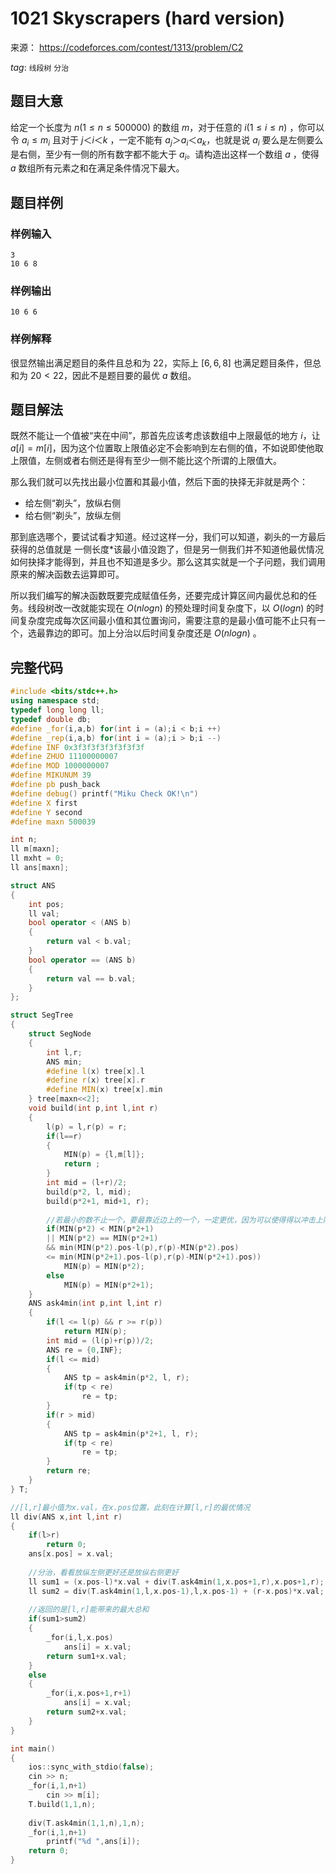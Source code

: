 # 1021  Skyscrapers (hard version) 

来源： https://codeforces.com/contest/1313/problem/C2

$tag:$ `线段树` `分治` 

## 题目大意

给定一个长度为 $n(1≤n≤500000)$ 的数组 $m$，对于任意的 $i(1≤i≤n)$ ，你可以令 $a_i≤m_i$ 且对于 $j＜i＜k$ ，一定不能有 $a_j＞a_i＜a_k$，也就是说 $a_i$ 要么是左侧要么是右侧，至少有一侧的所有数字都不能大于 $a_i$。请构造出这样一个数组 $a$ ，使得 $a$ 数组所有元素之和在满足条件情况下最大。



## 题目样例  

### 样例输入

```
3
10 6 8
```

### 样例输出

```
10 6 6 
```

### 样例解释

很显然输出满足题目的条件且总和为 $22$，实际上 $[6,6,8]$ 也满足题目条件，但总和为 $20<22$，因此不是题目要的最优 $a$ 数组。



## 题目解法

既然不能让一个值被“夹在中间”，那首先应该考虑该数组中上限最低的地方 $i$，让 $a[i]=m[i]$，因为这个位置取上限值必定不会影响到左右侧的值，不如说即使他取上限值，左侧或者右侧还是得有至少一侧不能比这个所谓的上限值大。

那么我们就可以先找出最小位置和其最小值，然后下面的抉择无非就是两个：

- 给左侧“剃头”，放纵右侧
- 给右侧“剃头”，放纵左侧

那到底选哪个，要试试看才知道。经过这样一分，我们可以知道，剃头的一方最后获得的总值就是 一侧长度*该最小值没跑了，但是另一侧我们并不知道他最优情况如何抉择才能得到，并且也不知道是多少。那么这其实就是一个子问题，我们调用原来的解决函数去运算即可。

所以我们编写的解决函数既要完成赋值任务，还要完成计算区间内最优总和的任务。线段树改一改就能实现在 $O(nlogn)$ 的预处理时间复杂度下，以 $O(logn)$ 的时间复杂度完成每次区间最小值和其位置询问，需要注意的是最小值可能不止只有一个，选最靠边的即可。加上分治以后时间复杂度还是 $O(nlogn)$ 。

## 完整代码

```c++
#include <bits/stdc++.h>
using namespace std;
typedef long long ll;
typedef double db;
#define _for(i,a,b) for(int i = (a);i < b;i ++)
#define _rep(i,a,b) for(int i = (a);i > b;i --)
#define INF 0x3f3f3f3f3f3f3f3f
#define ZHUO 11100000007
#define MOD 1000000007
#define MIKUNUM 39
#define pb push_back
#define debug() printf("Miku Check OK!\n")
#define X first
#define Y second
#define maxn 500039

int n;
ll m[maxn];
ll mxht = 0;
ll ans[maxn];

struct ANS
{
	int pos;
	ll val;
	bool operator < (ANS b)
	{
		return val < b.val;
	}
	bool operator == (ANS b)
	{
		return val == b.val;
	}
};

struct SegTree
{
	struct SegNode
	{
		int l,r;
		ANS min;
		#define l(x) tree[x].l
		#define r(x) tree[x].r
		#define MIN(x) tree[x].min
	} tree[maxn<<2];
	void build(int p,int l,int r)
	{
		l(p) = l,r(p) = r;
		if(l==r)
		{
			MIN(p) = {l,m[l]};
			return ;
		}
		int mid = (l+r)/2;
		build(p*2, l, mid);
		build(p*2+1, mid+1, r);
		
        //若最小的数不止一个，要最靠近边上的一个，一定更优，因为可以使得得以冲击上限的数字更多
        if(MIN(p*2) < MIN(p*2+1)
		|| MIN(p*2) == MIN(p*2+1)
		&& min(MIN(p*2).pos-l(p),r(p)-MIN(p*2).pos)
		<= min(MIN(p*2+1).pos-l(p),r(p)-MIN(p*2+1).pos))
			MIN(p) = MIN(p*2);
		else
			MIN(p) = MIN(p*2+1);
	}
	ANS ask4min(int p,int l,int r)
	{
		if(l <= l(p) && r >= r(p))
			return MIN(p);
		int mid = (l(p)+r(p))/2;
		ANS re = {0,INF};
		if(l <= mid)
		{
			ANS tp = ask4min(p*2, l, r);
			if(tp < re)
				re = tp;
		}
		if(r > mid)
		{
			ANS tp = ask4min(p*2+1, l, r);
			if(tp < re)
				re = tp;
		}
		return re;
	}
} T;

//[l,r]最小值为x.val，在x.pos位置，此刻在计算[l,r]的最优情况
ll div(ANS x,int l,int r)
{
	if(l>r)
		return 0;
	ans[x.pos] = x.val;
	
    //分治，看看放纵左侧更好还是放纵右侧更好
	ll sum1 = (x.pos-l)*x.val + div(T.ask4min(1,x.pos+1,r),x.pos+1,r);
	ll sum2 = div(T.ask4min(1,l,x.pos-1),l,x.pos-1) + (r-x.pos)*x.val;
	
    //返回的是[l,r]能带来的最大总和
	if(sum1>sum2)
	{
		_for(i,l,x.pos)
			ans[i] = x.val;
		return sum1+x.val;
	}
	else
	{
		_for(i,x.pos+1,r+1)
			ans[i] = x.val;
		return sum2+x.val;
	}
}

int main()
{
	ios::sync_with_stdio(false);
	cin >> n;
	_for(i,1,n+1)
		cin >> m[i];
	T.build(1,1,n);
	
	div(T.ask4min(1,1,n),1,n);
	_for(i,1,n+1)
		printf("%d ",ans[i]);
	return 0;
}
```

